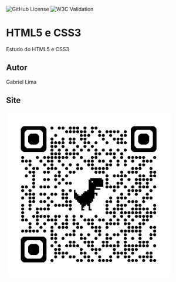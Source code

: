
![GitHub License](https://img.shields.io/github/license/gabrielxla/site?style=for-the-badge)
![W3C Validation](https://img.shields.io/w3c-validation/html?targetUrl=https%3A%2F%2Fgabrielxla.github.io%2Fsite%2F&style=for-the-badge)

# HTML5 e CSS3
Estudo do HTML5 e CSS3
## Autor
Gabriel Lima 

## Site 
![](img/qrcode.png)